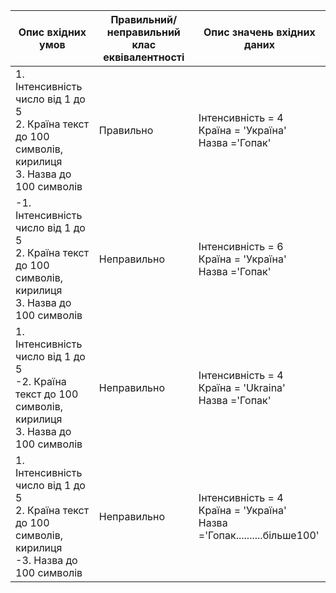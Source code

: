 |Опис вхідних умов | Правильний/неправильний клас еквівалентності|Опис значень вхідних даних|
------------------|---------------------------------------------|--------------------------|
| 1. Інтенсивність число від 1 до 5 <br> 2. Країна текст до 100 символів, кирилиця <br>3. Назва до 100 символів | Правильно|Інтенсивність = 4 <br> Країна = 'Україна'<br> Назва ='Гопак'|
|-1. Інтенсивність число від 1 до 5 <br> 2. Країна текст до 100 символів, кирилиця  <br> 3. Назва до 100 символів | Неправильно|Інтенсивність = 6 <br> Країна = 'Україна'<br> Назва ='Гопак'|
|1. Інтенсивність число від 1 до 5 <br> -2. Країна текст до 100 символів, кирилиця <br> 3. Назва до 100 символів | Неправильно|Інтенсивність = 4 <br> Країна = 'Ukraina'<br> Назва ='Гопак'|
|1. Інтенсивність число від 1 до 5 <br> 2. Країна текст до 100 символів, кирилиця <br> -3. Назва до 100 символів | Неправильно|Інтенсивність = 4 <br> Країна = 'Україна'<br> Назва ='Гопак..........більше100'|
